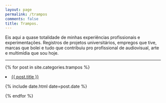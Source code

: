 ```yaml
---
layout: page
permalink: /trampos
comments: false
title: Trampos.
---
```

Eis aqui a quase totalidade de minhas experiências profissionais e experimentações. Registros de projetos universitários, empregos que tive, marcas que bolei e tudo que contribuiu pro profissional de audiovisual, arte e multimídia que sou hoje.
- - -
{% for post in site.categories.trampos %}
 <li><a href="{{ post.url }}">{{ post.title }}</a>
    <P> <span>{% include date.html date=post.date %}</span>
    </P>
</li>
{% endfor %}